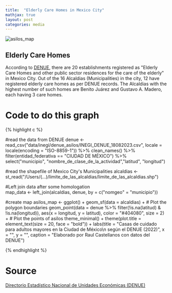 ```yaml
---
title:  "Elderly Care Homes in Mexico City"
mathjax: true
layout: post
categories: media
---
```

![asilos_map](https://github.com/rulocastellanos/rulocastellanos.github.io/assets/42686140/e2147839-b279-4a57-a5fe-e116f10a934f)

## Elderly Care Homes

According to [DENUE](https://www.inegi.org.mx/app/mapa/denue/), there are 20 establishments registered as "Elderly Care Homes and other public sector residences for the care of the elderly" in Mexico City. Out of the 16 Alcaldias (Municipalities) in the city, 12 have registered elderly care homes as per DENUE records. The Alcaldias with the highest number of such homes are Benito Juárez and Gustavo A. Madero, each having 3 care homes.

# Code to do this graph

{% highlight c %}

#read the data from DENUE
denue <- read_csv("data/inegi/denue_asilos/INEGI_DENUE_18082023.csv", 
                  locale = locale(encoding = "ISO-8859-1")) %>% 
  clean_names() %>% 
  filter(entidad_federativa == "CIUDAD DE MÉXICO") %>% 
  select("municipio", "nombre_de_clase_de_la_actividad","latitud", "longitud")

#read the shapefile of Mexico City's Municipalities 
alcaldias <-st_read("/Users/(...)/limite_de_las_alcaldias/limite_de_las_alcaldias.shp")

#Left join data after some homologation  
map_data <- left_join(alcaldias, denue, by = c("nomgeo" = "municipio"))

#create map 
asilos_map <- ggplot() +
  geom_sf(data = alcaldias) +  # Plot the polygon boundaries
  geom_point(data = denue %>% filter(!is.na(latitud) & !is.na(longitud)),
             aes(x = longitud, y = latitud),
             color = "#404080", size = 2) +  # Plot the points of asilos
  theme_minimal() +
  theme(plot.title = element_text(size = 20, face = "bold")) + 
  labs(title = "Casas de cuidado para adultos mayores en la Ciudad de México\n según el DENUE (2022)",
       x = "", y = "", caption = "Elaborado por Raul Castellanos con datos del DENUE")



{% endhighlight %}

# Source 

[Directorio Estadístico Nacional de Unidades Económicas (DENUE)](https://www.inegi.org.mx/app/mapa/denue/)


